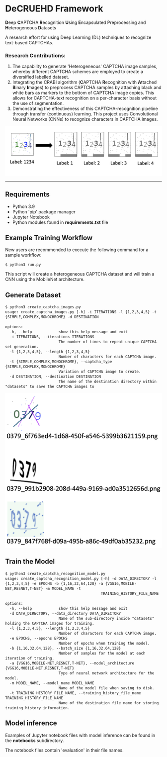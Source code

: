 # DeCRUEHD  Framework

**D**eep **C**APTCHA **R**ecognition **U**sing **E**ncapsulated Preprocessing and **H**eterogeneous **D**atasets

A research effort for using Deep Learning (DL) techniques to recognize text-based CAPTCHAs. 

### Research Contributions:
1. The capability to generate 'Heterogeneous' CAPTCHA image samples, whereby different CAPTCHA schemes are employed to create a diversified labelled dataset.
2. Integrating the CRABI algorithm (**C**APTCHA **R**ecognition with **A**ttached **B**inary **I**mages) to preprocess CAPTCHA samples by attaching black and white bars as markers to the bottom of CAPTCHA image copies. This allows for CAPTCHA-text recognition on a per-character basis without the use of segmentation. 
3. Demonstrating the effectiveness of this CAPTCHA-recognition pipeline through transfer (continuous) learning. This project uses Convolutional Neural Networks (CNNs) to recognize characters in CAPTCHA images.

![alt text](images/crabi-preprocessing-example.png "CRABI preprocessing example")

---
## Requirements
- Python 3.9
- Python 'pip' package manager
- Jupyter Notebook
- Python modules found in **requirements.txt** file

## Example Training Workflow
New users are recommended to execute the following command for a sample workflow:

```
$ python3 run.py
```

This script will create a heterogeneous CAPTCHA dataset and will train a CNN using the MobileNet architecture.

## Generate Dataset

```
$ python3 create_captcha_images.py
usage: create_captcha_images.py [-h] -i ITERATIONS -l {1,2,3,4,5} -t {SIMPLE,COMPLEX,MONOCHROME} -d DESTINATION

options:
  -h, --help            show this help message and exit
  -i ITERATIONS, --iterations ITERATIONS
                        The number of times to repeat unique CAPTCHA set generation.
  -l {1,2,3,4,5}, --length {1,2,3,4,5}
                        Number of characters for each CAPTCHA image.
  -t {SIMPLE,COMPLEX,MONOCHROME}, --captcha_type {SIMPLE,COMPLEX,MONOCHROME}
                        Variation of CAPTCHA image to create.
  -d DESTINATION, --destination DESTINATION
                        The name of the destination directory within "datasets" to save the CAPTCHA images to
```

![alt text](images/sample-captcha-images.png "CRABI preprocessing example")

## Train the Model

```
$ python3 create_captcha_recognition_model.py
usage: create_captcha_recognition_model.py [-h] -d DATA_DIRECTORY -l {1,2,3,4,5} -e EPOCHS -b {1,16,32,64,128} -a {VGG16,MOBILE-NET,RESNET,T-NET} -m MODEL_NAME -t
                                           TRAINING_HISTORY_FILE_NAME

options:
  -h, --help            show this help message and exit
  -d DATA_DIRECTORY, --data_directory DATA_DIRECTORY
                        Name of the sub-directory inside "datasets" holding the CAPTCHA images for training.
  -l {1,2,3,4,5}, --length {1,2,3,4,5}
                        Number of characters for each CAPTCHA image.
  -e EPOCHS, --epochs EPOCHS
                        Number of epochs when training the model.
  -b {1,16,32,64,128}, --batch_size {1,16,32,64,128}
                        Number of samples for the model at each iteration of training.
  -a {VGG16,MOBILE-NET,RESNET,T-NET}, --model_architecture {VGG16,MOBILE-NET,RESNET,T-NET}
                        Type of neural network architecture for the model.
  -m MODEL_NAME, --model_name MODEL_NAME
                        Name of the model file when saving to disk.
  -t TRAINING_HISTORY_FILE_NAME, --training_history_file_name TRAINING_HISTORY_FILE_NAME
                        Name of the destination file name for storing training history information.
```

## Model inference
Examples of Jupyter notebook files with model inference can be found in the **notebooks** subdirectory. 

The notebook files contain 'evaluation' in their file names.
